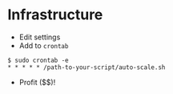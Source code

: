 # Infrastructure

- Edit settings
- Add to `crontab`

```
$ sudo crontab -e
* * * * * /path-to-your-script/auto-scale.sh
```
- Profit ($$)!
